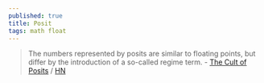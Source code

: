```yaml
---
published: true
title: Posit
tags: math float
---
```

> The numbers represented by posits are similar to floating points, but differ by the introduction of a so-called regime term. - [The Cult of Posits](https://www.cs.cornell.edu/courses/cs6120/2019fa/blog/posits/) / [HN](https://news.ycombinator.com/item?id=30856623)
